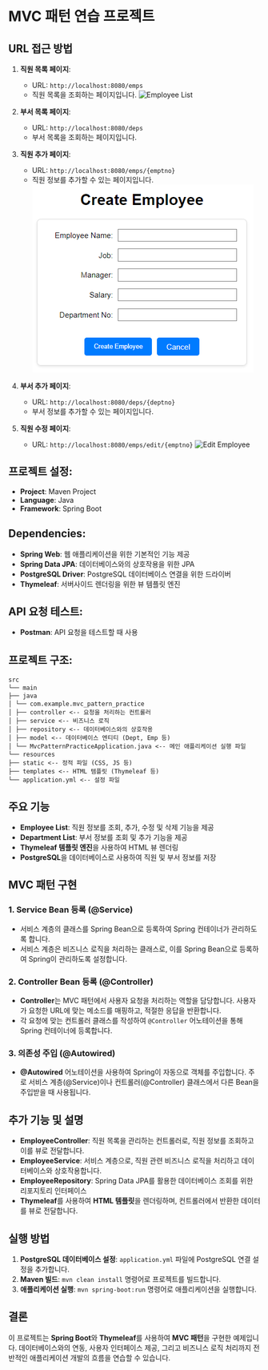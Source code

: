 # MVC 패턴 연습 프로젝트

## URL 접근 방법
1. **직원 목록 페이지**:
    - URL: `http://localhost:8080/emps`
    - 직원 목록을 조회하는 페이지입니다.
    ![Employee List](https://github.com/your-username/your-repo-name/path/to/EmployeeList.png)

2. **부서 목록 페이지**:
    - URL: `http://localhost:8080/deps`
    - 부서 목록을 조회하는 페이지입니다.

3. **직원 추가 페이지**:
    - URL: `http://localhost:8080/emps/{emptno}`
    - 직원 정보를 추가할 수 있는 페이지입니다.
    ![고객 생성](mvc-pattern-practice\src\main\java\com\example\mvc_pattern_practice\public\images\CreateEmployee.png)

4. **부서 추가 페이지**:
    - URL: `http://localhost:8080/deps/{deptno}`
    - 부서 정보를 추가할 수 있는 페이지입니다.

5. **직원 수정 페이지**:
    - URL: `http://localhost:8080/emps/edit/{emptno}`
    ![Edit Employee](https://github.com/your-username/your-repo-name/path/to/EditEmployee.png)

## 프로젝트 설정:
- **Project**: Maven Project
- **Language**: Java
- **Framework**: Spring Boot

## Dependencies:
- **Spring Web**: 웹 애플리케이션을 위한 기본적인 기능 제공
- **Spring Data JPA**: 데이터베이스와의 상호작용을 위한 JPA
- **PostgreSQL Driver**: PostgreSQL 데이터베이스 연결을 위한 드라이버
- **Thymeleaf**: 서버사이드 렌더링을 위한 뷰 템플릿 엔진

## API 요청 테스트:
- **Postman**: API 요청을 테스트할 때 사용

## 프로젝트 구조:
```
src
└── main
├── java
│ └── com.example.mvc_pattern_practice
│ ├── controller <-- 요청을 처리하는 컨트롤러
│ ├── service <-- 비즈니스 로직
│ ├── repository <-- 데이터베이스와의 상호작용
│ ├── model <-- 데이터베이스 엔티티 (Dept, Emp 등)
│ └── MvcPatternPracticeApplication.java <-- 메인 애플리케이션 실행 파일
└── resources
├── static <-- 정적 파일 (CSS, JS 등)
├── templates <-- HTML 템플릿 (Thymeleaf 등)
└── application.yml <-- 설정 파일
```

## 주요 기능
- **Employee List**: 직원 정보를 조회, 추가, 수정 및 삭제 기능을 제공
- **Department List**: 부서 정보를 조회 및 추가 기능을 제공
- **Thymeleaf 템플릿 엔진**을 사용하여 HTML 뷰 렌더링
- **PostgreSQL**을 데이터베이스로 사용하여 직원 및 부서 정보를 저장

## MVC 패턴 구현

### 1. **Service Bean 등록 (@Service)**
- 서비스 계층의 클래스를 Spring Bean으로 등록하여 Spring 컨테이너가 관리하도록 합니다.
- 서비스 계층은 비즈니스 로직을 처리하는 클래스로, 이를 Spring Bean으로 등록하여 Spring이 관리하도록 설정합니다.

### 2. **Controller Bean 등록 (@Controller)**
- **Controller**는 MVC 패턴에서 사용자 요청을 처리하는 역할을 담당합니다. 사용자가 요청한 URL에 맞는 메소드를 매핑하고, 적절한 응답을 반환합니다.
- 각 요청에 맞는 컨트롤러 클래스를 작성하여 `@Controller` 어노테이션을 통해 Spring 컨테이너에 등록합니다.

### 3. **의존성 주입 (@Autowired)**
- **@Autowired** 어노테이션을 사용하여 Spring이 자동으로 객체를 주입합니다. 주로 서비스 계층(@Service)이나 컨트롤러(@Controller) 클래스에서 다른 Bean을 주입받을 때 사용됩니다.

## 추가 기능 및 설명
- **EmployeeController**: 직원 목록을 관리하는 컨트롤러로, 직원 정보를 조회하고 이를 뷰로 전달합니다.
- **EmployeeService**: 서비스 계층으로, 직원 관련 비즈니스 로직을 처리하고 데이터베이스와 상호작용합니다.
- **EmployeeRepository**: Spring Data JPA를 활용한 데이터베이스 조회를 위한 리포지토리 인터페이스
- **Thymeleaf**를 사용하여 **HTML 템플릿**을 렌더링하며, 컨트롤러에서 반환한 데이터를 뷰로 전달합니다.

## 실행 방법
1. **PostgreSQL 데이터베이스 설정**: `application.yml` 파일에 PostgreSQL 연결 설정을 추가합니다.
2. **Maven 빌드**: `mvn clean install` 명령어로 프로젝트를 빌드합니다.
3. **애플리케이션 실행**: `mvn spring-boot:run` 명령어로 애플리케이션을 실행합니다.

## 결론
이 프로젝트는 **Spring Boot**와 **Thymeleaf**를 사용하여 **MVC 패턴**을 구현한 예제입니다. 데이터베이스와의 연동, 사용자 인터페이스 제공, 그리고 비즈니스 로직 처리까지 전반적인 애플리케이션 개발의 흐름을 연습할 수 있습니다.
